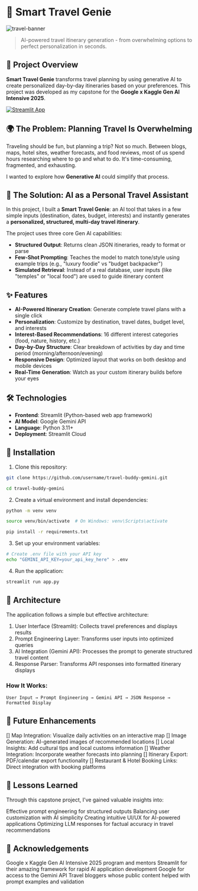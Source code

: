# 🧳 Smart Travel Genie

![travel-banner](https://github.com/user-attachments/assets/ef575bb3-d98f-4db7-9c3e-e1c24d63d226)

> AI-powered travel itinerary generation - from overwhelming options to perfect personalization in seconds.

## 🚀 Project Overview

**Smart Travel Genie** transforms travel planning by using generative AI to create personalized day-by-day itineraries based on your preferences. This project was developed as my capstone for the **Google x Kaggle Gen AI Intensive 2025**.

[![Streamlit App](https://static.streamlit.io/badges/streamlit_badge_black_white.svg)](https://smart-travel-genie.streamlit.app/)

## 🌍 The Problem: Planning Travel Is Overwhelming

Traveling should be fun, but planning a trip? Not so much. Between blogs, maps, hotel sites, weather forecasts, and food reviews, most of us spend hours researching where to go and what to do. It's time-consuming, fragmented, and exhausting.

I wanted to explore how **Generative AI** could simplify that process.

## 🤖 The Solution: AI as a Personal Travel Assistant

In this project, I built a **Smart Travel Genie**: an AI tool that takes in a few simple inputs (destination, dates, budget, interests) and instantly generates a **personalized, structured, multi-day travel itinerary**.

The project uses three core Gen AI capabilities:
* **Structured Output**: Returns clean JSON itineraries, ready to format or parse
* **Few-Shot Prompting**: Teaches the model to match tone/style using example trips (e.g., "luxury foodie" vs "budget backpacker")
* **Simulated Retrieval**: Instead of a real database, user inputs (like "temples" or "local food") are used to guide itinerary content

## ✨ Features

- **AI-Powered Itinerary Creation**: Generate complete travel plans with a single click
- **Personalization**: Customize by destination, travel dates, budget level, and interests
- **Interest-Based Recommendations**: 16 different interest categories (food, nature, history, etc.)
- **Day-by-Day Structure**: Clear breakdown of activities by day and time period (morning/afternoon/evening)
- **Responsive Design**: Optimized layout that works on both desktop and mobile devices
- **Real-Time Generation**: Watch as your custom itinerary builds before your eyes


## 🛠️ Technologies

- **Frontend**: Streamlit (Python-based web app framework)
- **AI Model**: Google Gemini API
- **Language**: Python 3.11+
- **Deployment**: Streamlit Cloud

## 🔧 Installation

1. Clone this repository:
```bash
git clone https://github.com/username/travel-buddy-gemini.git

cd travel-buddy-gemini
```

2. Create a virtual environment and install dependencies:
```bash
python -m venv venv

source venv/bin/activate  # On Windows: venv\Scripts\activate

pip install -r requirements.txt
```

3. Set up your environment variables:
```bash
# Create .env file with your API key
echo "GEMINI_API_KEY=your_api_key_here" > .env
```

4. Run the application:
```bash
streamlit run app.py
```

## 📐 Architecture
The application follows a simple but effective architecture:

1. User Interface (Streamlit): Collects travel preferences and displays results
2. Prompt Engineering Layer: Transforms user inputs into optimized queries
3. AI Integration (Gemini API): Processes the prompt to generate structured travel content
4. Response Parser: Transforms API responses into formatted itinerary displays

### How It Works:
```
User Input → Prompt Engineering → Gemini API → JSON Response → Formatted Display
```

## 🚀 Future Enhancements

[] Map Integration: Visualize daily activities on an interactive map
[] Image Generation: AI-generated images of recommended locations
[] Local Insights: Add cultural tips and local customs information
[] Weather Integration: Incorporate weather forecasts into planning
[] Itinerary Export: PDF/calendar export functionality
[] Restaurant & Hotel Booking Links: Direct integration with booking platforms

## 🧠 Lessons Learned
Through this capstone project, I've gained valuable insights into:

Effective prompt engineering for structured outputs
Balancing user customization with AI simplicity
Creating intuitive UI/UX for AI-powered applications
Optimizing LLM responses for factual accuracy in travel recommendations

## 👏 Acknowledgements

Google x Kaggle Gen AI Intensive 2025 program and mentors
Streamlit for their amazing framework for rapid AI application development
Google for access to the Gemini API
Travel bloggers whose public content helped with prompt examples and validation
